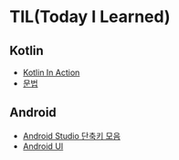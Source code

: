 # TIL(Today I Learned)

## Kotlin
* [Kotlin In Action](https://github.com/KyungHwa0/TIL/blob/main/Kotlin/Kotlin_in_action.md)
* [문법](https://github.com/KyungHwa0/TIL/blob/main/Kotlin/%EB%AC%B8%EB%B2%95.md)

## Android
* [Android Studio 단축키 모음](https://github.com/KyungHwa0/TIL/blob/main/Android/Android%20Studio%20%EB%8B%A8%EC%B6%95%ED%82%A4%20%EB%AA%A8%EC%9D%8C.md)
* [Android UI](https://github.com/KyungHwa0/TIL/blob/main/Android/AndroidUI.md)